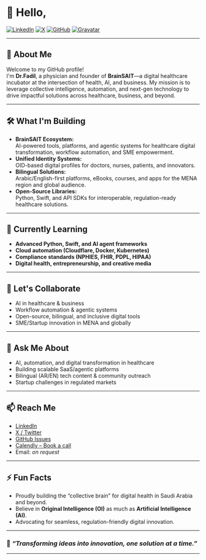 # 👋 Hello, 
[![LinkedIn](https://img.shields.io/badge/LinkedIn-fadil369-0A66C2?logo=linkedin)](https://www.linkedin.com/in/fadil369)
[![X](https://img.shields.io/badge/X-brainsait369-1DA1F2?logo=x)](https://x.com/brainsait369)
[![GitHub](https://img.shields.io/badge/GitHub-fadil369-333?logo=github)](https://github.com/fadil369)
[![Gravatar](https://img.shields.io/badge/Gravatar-fadil369-4B8BF4?logo=gravatar)](https://gravatar.com/fadil369)

---

## 🚀 About Me

Welcome to my GitHub profile!  
I'm **Dr.Fadil**, a physician and founder of **BrainSAIT**—a digital healthcare incubator at the intersection of health, AI, and business. My mission is to leverage collective intelligence, automation, and next-gen technology to drive impactful solutions across healthcare, business, and beyond.

---

## 🛠️ What I'm Building

- **BrainSAIT Ecosystem:**  
  AI-powered tools, platforms, and agentic systems for healthcare digital transformation, workflow automation, and SME empowerment.
- **Unified Identity Systems:**  
  OID-based digital profiles for doctors, nurses, patients, and innovators.
- **Bilingual Solutions:**  
  Arabic/English-first platforms, eBooks, courses, and apps for the MENA region and global audience.
- **Open-Source Libraries:**  
  Python, Swift, and API SDKs for interoperable, regulation-ready healthcare solutions.

---

## 🌱 Currently Learning

- **Advanced Python, Swift, and AI agent frameworks**
- **Cloud automation (Cloudflare, Docker, Kubernetes)**
- **Compliance standards (NPHIES, FHIR, PDPL, HIPAA)**
- **Digital health, entrepreneurship, and creative media**

---

## 🤝 Let's Collaborate

- AI in healthcare & business
- Workflow automation & agentic systems
- Open-source, bilingual, and inclusive digital tools
- SME/Startup innovation in MENA and globally

---

## 💬 Ask Me About

- AI, automation, and digital transformation in healthcare
- Building scalable SaaS/agentic platforms
- Bilingual (AR/EN) tech content & community outreach
- Startup challenges in regulated markets

---

## 📫 Reach Me

- [LinkedIn](https://www.linkedin.com/in/fadil369)
- [X / Twitter](https://x.com/brainsait369)
- [GitHub Issues](https://github.com/fadil369/fadil369/issues)
- [Calendly – Book a call](https://calendly.com/fadil369)
- Email: _on request_

---

## ⚡ Fun Facts

- Proudly building the “collective brain” for digital health in Saudi Arabia and beyond.
- Believe in **Original Intelligence (OI)** as much as **Artificial Intelligence (AI)**.
- Advocating for seamless, regulation-friendly digital innovation.

---

### 🧠 *“Transforming ideas into innovation, one solution at a time.”*

---

<!--
**Fadil369/Fadil369** is a ✨ _special_ ✨ repository because its `README.md` (this file) appears on your GitHub profile.
-->
